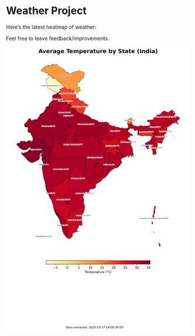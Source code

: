 # Weather Project

Here’s the latest heatmap of weather:

Feel free to leave feedback/improvements.

![India Heatmap](docs/assets/india_heatmap.png?v=F1FEB1)
